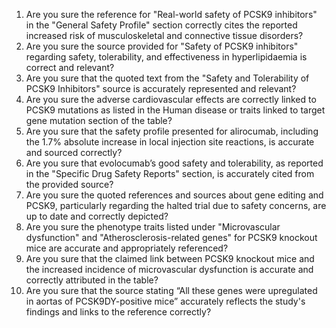 1. Are you sure the reference for "Real-world safety of PCSK9 inhibitors" in the "General Safety Profile" section correctly cites the reported increased risk of musculoskeletal and connective tissue disorders?
2. Are you sure the source provided for "Safety of PCSK9 inhibitors" regarding safety, tolerability, and effectiveness in hyperlipidaemia is correct and relevant?
3. Are you sure that the quoted text from the "Safety and Tolerability of PCSK9 Inhibitors" source is accurately represented and relevant?
4. Are you sure the adverse cardiovascular effects are correctly linked to PCSK9 mutations as listed in the Human disease or traits linked to target gene mutation section of the table?
5. Are you sure that the safety profile presented for alirocumab, including the 1.7% absolute increase in local injection site reactions, is accurate and sourced correctly?
6. Are you sure that evolocumab’s good safety and tolerability, as reported in the "Specific Drug Safety Reports" section, is accurately cited from the provided source?
7. Are you sure the quoted references and sources about gene editing and PCSK9, particularly regarding the halted trial due to safety concerns, are up to date and correctly depicted?
8. Are you sure the phenotype traits listed under "Microvascular dysfunction" and "Atherosclerosis-related genes" for PCSK9 knockout mice are accurate and appropriately referenced?
9. Are you sure that the claimed link between PCSK9 knockout mice and the increased incidence of microvascular dysfunction is accurate and correctly attributed in the table?
10. Are you sure that the source stating “All these genes were upregulated in aortas of PCSK9DY-positive mice” accurately reflects the study's findings and links to the reference correctly?